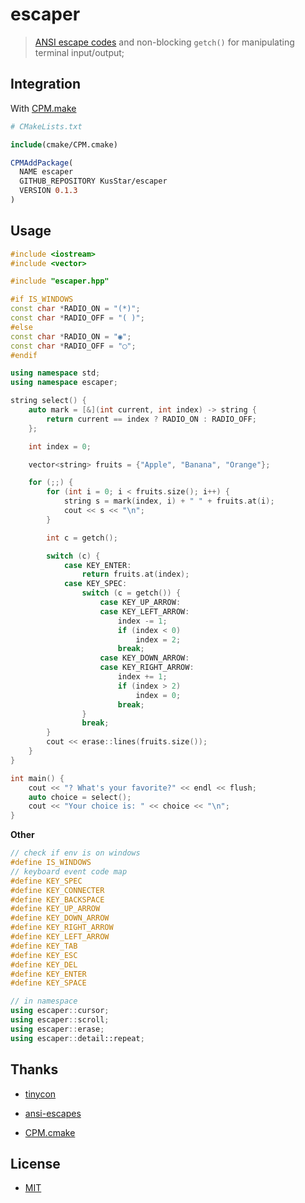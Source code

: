 # escaper

> [ANSI escape codes](http://www.termsys.demon.co.uk/vtansi.htm) and non-blocking `getch()` for manipulating terminal input/output;

## Integration

With [CPM.make](https://github.com/TheLartians/CPM.cmake)

```cmake
# CMakeLists.txt

include(cmake/CPM.cmake)

CPMAddPackage(
  NAME escaper
  GITHUB_REPOSITORY KusStar/escaper
  VERSION 0.1.3
)
```

## Usage

```cpp
#include <iostream>
#include <vector>

#include "escaper.hpp"

#if IS_WINDOWS
const char *RADIO_ON = "(*)";
const char *RADIO_OFF = "( )";
#else
const char *RADIO_ON = "◉";
const char *RADIO_OFF = "◯";
#endif

using namespace std;
using namespace escaper;

string select() {
    auto mark = [&](int current, int index) -> string {
        return current == index ? RADIO_ON : RADIO_OFF;
    };

    int index = 0;

    vector<string> fruits = {"Apple", "Banana", "Orange"};

    for (;;) {
        for (int i = 0; i < fruits.size(); i++) {
            string s = mark(index, i) + " " + fruits.at(i);
            cout << s << "\n";
        }

        int c = getch();

        switch (c) {
            case KEY_ENTER:
                return fruits.at(index);
            case KEY_SPEC:
                switch (c = getch()) {
                    case KEY_UP_ARROW:
                    case KEY_LEFT_ARROW:
                        index -= 1;
                        if (index < 0)
                            index = 2;
                        break;
                    case KEY_DOWN_ARROW:
                    case KEY_RIGHT_ARROW:
                        index += 1;
                        if (index > 2)
                            index = 0;
                        break;
                }
                break;
        }
        cout << erase::lines(fruits.size());
    }
}

int main() {
    cout << "? What's your favorite?" << endl << flush;
    auto choice = select();
    cout << "Your choice is: " << choice << "\n";
}
```

**Other**

```cpp
// check if env is on windows
#define IS_WINDOWS
// keyboard event code map
#define KEY_SPEC
#define KEY_CONNECTER
#define KEY_BACKSPACE
#define KEY_UP_ARROW
#define KEY_DOWN_ARROW
#define KEY_RIGHT_ARROW
#define KEY_LEFT_ARROW
#define KEY_TAB
#define KEY_ESC
#define KEY_DEL
#define KEY_ENTER
#define KEY_SPACE

// in namespace
using escaper::cursor;
using escaper::scroll;
using escaper::erase;
using escaper::detail::repeat;
```

## Thanks

- [tinycon](https://sourceforge.net/projects/tinycon)

- [ansi-escapes](https://github.com/sindresorhus/ansi-escapes)

- [CPM.cmake](https://github.com/TheLartians/CPM.cmake)

## License

- [MIT](LICENSE)
